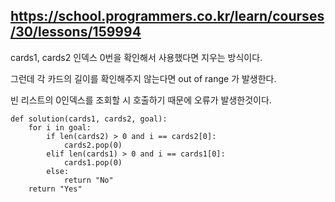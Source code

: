 ## https://school.programmers.co.kr/learn/courses/30/lessons/159994

cards1, cards2 인덱스 0번을 확인해서 사용했다면 지우는 방식이다.

그런데 각 카드의 길이를 확인해주지 않는다면 out of range 가 발생한다.

빈 리스트의 0인덱스를 조회할 시 호출하기 때문에 오류가 발생한것이다.

```
def solution(cards1, cards2, goal):
    for i in goal:
        if len(cards2) > 0 and i == cards2[0]:
            cards2.pop(0)
        elif len(cards1) > 0 and i == cards1[0]:
            cards1.pop(0)
        else:
            return "No"
    return "Yes"